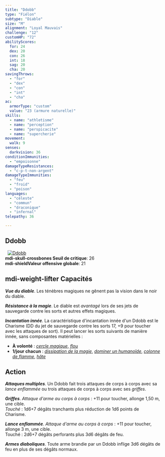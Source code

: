 ```yaml
---
title: "Ddobb"
type: "Fiélon"
subtype: "Diable"
size: "M"
alignment: "Loyal Mauvais"
challenge: "12"
customHP: "72"
abilityScores:
  for: 24
  dex: 20
  con: 26
  int: 18
  sag: 20
  cha: 20
savingThrows:
  - "for"
  - "dex"
  - "con"
  - "int"
  - "cha"
ac:
  armorType: "custom"
  value: "23 (armure naturelle)"
skills:
  - name: "athletisme"
  - name: "perception"
  - name: "perspicacite"
  - name: "supercherie"
movement:
  walk: 9
senses:
  darkvision: 36
conditionImmunities:
  - "empoisonne"
damageTypeResistances:
  - "c-p-t-non-argent"
damageTypeImmunities:
  - "feu"
  - "froid"
  - "poison"
languages:
  - "céleste"
  - "commun"
  - "draconique"
  - "infernal"
telepathy: 36

---
```

## Ddobb
&nbsp;
[![Ddobb](https://www.douaratil.fr/illustrations/fielon/ddobbm.png)](https://www.douaratil.fr/illustrations/fielon/ddobb.jpg)  
**<v-icon>mdi-skull-crossbones</v-icon> Seuil de critique**: 26        
**<v-icon>mdi-shield</v-icon>Valeur offensive globale**: 21     
## <v-icon>mdi-weight-lifter</v-icon> Capacités
_**Vue du diable**_. Les ténèbres magiques ne gênent pas la vision dans le noir du diable.

_**Résistance à la magie**_. Le diable est _avantagé_ lors de ses jets de sauvegarde contre les sorts et autres effets magiques.

_**Incantation innée**_. La caractéristique d'incantation innée d'un Ddobb est le Charisme (DD du jet de sauvegarde contre les sorts 17, +9 pour toucher avec les attaques de sort). Il peut lancer les sorts suivants de manière innée, sans composantes matérielles :
* **À volonté** : [_cercle magique_](/grimoire/cercle-magique/), [_flou_](/grimoire/flou/)
* **1/jour chacun** : [_dissipation de la magie_](/grimoire/dissipation-de-la-magie/), [_dominer un humanoïde_](/grimoire/dominer-un-humanoide/), [_colonne de flamme_](/grimoire/colonne-de-flamme/), [_hâte_](/grimoire/hate/)

## Action
_**Attaques multiples**_. Un Ddobb fait trois attaques de corps à corps avec sa _lance enflammée_ ou trois attaques de corps à corps avec ses _griffes_.

_**Griffes**_. _Attaque d'arme au corps à corps_ : +11 pour toucher, allonge 1,50 m, une cible.  
_Touché_ : 1d6+7 dégâts tranchants plus réduction de 1d6 points de Charisme.

_**Lance enflammée**_. _Attaque d'arme au corps à corps_ : +11 pour toucher, allonge 3 m, une cible.   
Touché : 2d6+7 dégâts perforants plus 3d6 dégâts de feu.

_**Armes diaboliques**_. Toute arme brandie par un Ddobb inflige 3d6 dégâts de feu en plus de ses dégâts normaux.
